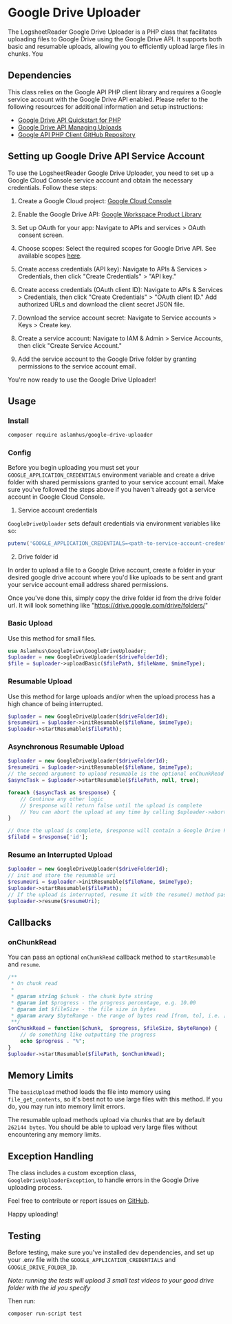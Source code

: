 # Google Drive Uploader

The LogsheetReader Google Drive Uploader is a PHP class that facilitates uploading files to Google Drive using the Google Drive API. It supports both basic and resumable uploads, allowing you to efficiently upload large files in chunks. You

## Dependencies

This class relies on the Google API PHP client library and requires a Google service account with the Google Drive API enabled. Please refer to the following resources for additional information and setup instructions:

- [Google Drive API Quickstart for PHP](https://developers.google.com/drive/api/v3/quickstart/php)
- [Google Drive API Managing Uploads](https://developers.google.com/drive/api/v3/manage-uploads)
- [Google API PHP Client GitHub Repository](https://github.com/googleapis/google-api-php-client/blob/main/examples/large-file-upload.php)

## Setting up Google Drive API Service Account

To use the LogsheetReader Google Drive Uploader, you need to set up a Google Cloud Console service account and obtain the necessary credentials. Follow these steps:

1. Create a Google Cloud project: [Google Cloud Console](https://console.cloud.google.com/projectcreate)
2. Enable the Google Drive API: [Google Workspace Product Library](https://console.cloud.google.com/marketplace/product/google/drive.googleapis.com)
3. Set up OAuth for your app: Navigate to APIs and services > OAuth consent screen.
4. Choose scopes: Select the required scopes for Google Drive API. See available scopes [here](https://developers.google.com/drive/api/guides/api-specific-auth).
5. Create access credentials (API key): Navigate to APIs & Services > Credentials, then click "Create Credentials" > "API key."
6. Create access credentials (OAuth client ID): Navigate to APIs & Services > Credentials, then click "Create Credentials" > "OAuth client ID." Add authorized URLs and download the client secret JSON file.
7. Download the service account secret: Navigate to Service accounts > Keys > Create key.

8. Create a service account: Navigate to IAM & Admin > Service Accounts, then click "Create Service Account."
9. Add the service account to the Google Drive folder by granting permissions to the service account email.

You're now ready to use the Google Drive Uploader!

## Usage

### Install

```bash
composer require aslamhus/google-drive-uploader
```

### Config

Before you begin uploading you must set your `GOOGLE_APPLICATION_CREDENTIALS` environment variable and create a drive folder with shared permissions granted to your service account email. Make sure you've followed the steps above if you haven't already got a service account in Google Cloud Console.

1. Service account credentials

`GoogleDriveUploader` sets default credentials via environment variables like so:

```php
putenv('GOOGLE_APPLICATION_CREDENTIALS=<path-to-service-account-credentials-json-file>');
```

2. Drive folder id

In order to upload a file to a Google Drive account,
create a folder in your desired google drive account where you'd like uploads to be sent and grant your service account email address shared permissions.

Once you've done this, simply copy the drive folder id from the drive folder url. It will look something like
"https://drive.google.com/drive/folders/<long-id-string>"

### Basic Upload

Use this method for small files.

```php
use Aslamhus\GoogleDrive\GoogleDriveUploader;
$uploader = new GoogleDriveUploader($driveFolderId);
$file = $uploader->uploadBasic($filePath, $fileName, $mimeType);
```

### Resumable Upload

Use this method for large uploads and/or when the upload
process has a high chance of being interrupted.

```php
$uploader = new GoogleDriveUploader($driveFolderId);
$resumeUri = $uploader->initResumable($fileName, $mimeType);
$uploader->startResumable($filePath);
```

### Asynchronous Resumable Upload

```php
$uploader = new GoogleDriveUploader($driveFolderId);
$resumeUri = $uploader->initResumable($fileName, $mimeType);
// the second argument to upload resumable is the optional onChunkRead callback
$asyncTask = $uploader->startResumable($filePath, null, true);

foreach ($asyncTask as $response) {
    // Continue any other logic
    // $response will return false until the upload is complete
    // You can abort the upload at any time by calling $uploader->abort()
}

// Once the upload is complete, $response will contain a Google Drive File object
$fileId = $response['id'];
```

### Resume an Interrupted Upload

```php
$uploader = new GoogleDriveUploader($driveFolderId);
// init and store the resumable uri
$resumeUri = $uploader->initResumable($fileName, $mimeType);
$uploader->startResumable($filePath);
// If the upload is interrupted, resume it with the resume() method passing the resumeUri argument
$uploader->resume($resumeUri);
```

## Callbacks

### onChunkRead

You can pass an optional `onChunkRead` callback method to `startResumable` and `resume`.

```php
/**
 * On chunk read
 *
 * @param string $chunk - the chunk byte string
 * @param int $progress - the progress percentage, e.g. 10.00
 * @param int $fileSize - the file size in bytes
 * @param arary $byteRange - the range of bytes read [from, to], i.e. [0, 256000]
 **/
$onChunkRead = function($chunk,  $progress, $fileSize, $byteRange) {
    // do something like outputting the progress
    echo $progress . "%";
}
$uploader->startResumable($filePath, $onChunkRead);
```

## Memory Limits

The `basicUpload` method loads the file into memory using `file_get_contents`, so it's best not to use large files with this method. If you do, you may run into memory limit errors.

The resumable upload methods upload via chunks that are by default `262144 bytes`. You should be able to upload very large files without encountering any memory limits.

## Exception Handling

The class includes a custom exception class, `GoogleDriveUploaderException`, to handle errors in the Google Drive uploading process.

Feel free to contribute or report issues on [GitHub](https://github.com/aslamhus/GoogleDriveUploader).

Happy uploading!

## Testing

Before testing, make sure you've installed dev dependencies, and set up your .env file with the `GOOGLE_APPLICATION_CREDENTIALS` and `GOOGLE_DRIVE_FOLDER_ID`.

_Note: running the tests will upload 3 small test videos to your good drive folder with the id you specify_

Then run:

```bash
composer run-script test
```
